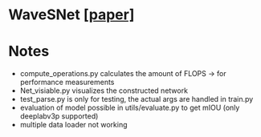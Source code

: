 # WaveSNet [[paper]](https://arxiv.org/abs/2005.14461)



# Notes

- compute_operations.py calculates the amount of FLOPS -> for performance measurements
- Net_visiable.py visualizes the constructed network
- test_parse.py is only for testing, the actual args are handled in train.py
- evaluation of model possible in utils/evaluate.py to get mIOU (only deeplabv3p supported)
- multiple data loader not working 

